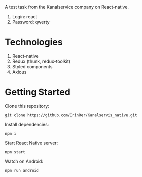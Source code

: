 A test task from the Kanalservice company on React-native.
1. Login: react
2. Password: qwerty

# Technologies
1. React-native
2. Redux (thunk, redux-toolkit)
3. Styled components
4. Axious

# Getting Started
Clone this repository:

```
git clone https://github.com/IrinRer/Kanalservis_native.git
```

Install dependencies:

```
npm i
```

Start React Native server:

```
npm start
```

Watch on Android:

```
npm run android
```
